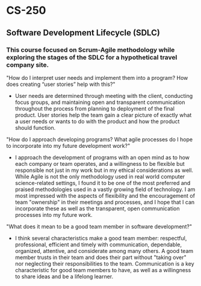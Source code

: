 # CS-250
## Software Development Lifecycle (SDLC)
### This course focused on Scrum-Agile methodology while exploring the stages of the SDLC for a hypothetical travel company site.

"How do I interpret user needs and implement them into a program? How does creating “user stories” help with this?"
- User needs are determined through meeting with the client, conducting focus groups, and maintaining open and transparent communication throughout the process from planning to deployment of the final product. User stories help the team gain a clear picture of exactly what a user needs or wants to do with the product and how the product should function.

"How do I approach developing programs? What agile processes do I hope to incorporate into my future development work?"
- I approach the development of programs with an open mind as to how each company or team operates, and a willingness to be flexible but responsible not just in my work but in my ethical considerations as well. While Agile is not the only methodology used in real world computer science-related settings, I found it to be one of the most preferred and praised methodologies used in a vastly growing field of technology. I am most impressed with the aspects of flexibility and the encouragement of team "ownership" in their meetings and processes, and I hope that I can incorporate these as well as the transparent, open communication processes into my future work.

"What does it mean to be a good team member in software development?"
- I think several characteristics make a good team member: respectful, professional, efficient and timely with communication, dependable, organized, attentive, and considerate among many others. A good team member trusts in their team and does their part without "taking over" nor neglecting their responsibilities to the team. Communication is a key characteristic for good team members to have, as well as a willingness to share ideas and be a lifelong learner.

